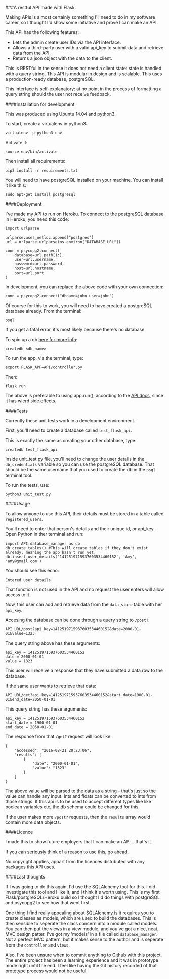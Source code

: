 ###A restful API made with Flask.

Making APIs is almost certainly something I'll need to do in my software career, so I thought I'd show some initiative and prove I can make an API.

This API has the following features:

- Lets the admin create user IDs via the API interface.
- Allows a third-party user with a valid api_key to submit data and retrieve data from the API.
- Returns a json object with the data to the client.

This is RESTful in the sense it does not need a client state: state is handled with a query string. This API is modular in design and is scalable. This uses a production-ready database, postgreSQL.

This interface is self-explanatory: at no point in the process of formatting a query string should the user not receive feedback.

####Installation for development

This was produced using Ubuntu 14.04 and python3.

To start, create a virtualenv in python3:

    virtualenv -p python3 env

Activate it:

    source env/bin/activate

Then install all requirements:

    pip3 install -r requirements.txt

You will need to have postgreSQL installed on your machine. You can install it like this:

    sudo apt-get install postgresql

####Deployment

I've made my API to run on Heroku. To connect to the postgreSQL database in Heroku, you need this code:

    import urlparse

    urlparse.uses_netloc.append("postgres")
    url = urlparse.urlparse(os.environ["DATABASE_URL"])

    conn = psycopg2.connect(
        database=url.path[1:],
        user=url.username,
        password=url.password,
        host=url.hostname,
        port=url.port
    )

In development, you can replace the above code with your own connection:

    conn = psycopg2.connect("dbname=john user=john")

Of course for this to work, you will need to have created a postgreSQL database already. From the terminal:

    psql

If you get a fatal error, it's most likely because there's no database.

To spin up a db [here for more info](http://stackoverflow.com/questions/17633422/psql-fatal-database-user-does-not-exist):

    createdb <db_name>

To run the app, via the terminal, type:

    export FLASK_APP=API/controller.py

Then:

    flask run

The above is preferable to using app.run(), according to the [API docs](http://flask.pocoo.org/docs/0.11/quickstart/#a-minimal-application), since it has wierd side effects.

####Tests

Currently these unit tests work in a development environment.

First, you'll need to create a database called ```test_flask_api```.

This is exactly the same as creating your other database, type:

    createdb test_flask_api

Inside unit_test.py file, you'll need to change the user details in the ```db_credentials``` variable so you can use the postgreSQL database. That should be the same username that you used to create the db in the ```psql``` terminal tool.

To run the tests, use:

    python3 unit_test.py

####Usage

To allow anyone to use this API, their details must be stored in a table called ```registered_users```.

You'll need to enter that person's details and their unique id, or api_key. Open Python in ther terminal and run:

    import API.database_manager as db
    db.create_tables() #This will create tables if they don't exist already, meaning the app hasn't run yet.
    db.insert_user_details('1412519715937603534460152', 'Amy', 'amy@gmail.com')

You should see this echo:

    Entered user details

That function is not used in the API and no request the user enters will allow access to it.

Now, this user can add and retrieve data from the ```data_store``` table with her ```api_key```.

Accesing the database can be done through a query string to ```/post?```:

    API_URL/post?api_key=1412519715937603534460152&date=2000-01-01&value=1323

The query string above has these arguments:

    api_key = 1412519715937603534460152
    date = 2000-01-01
    value = 1323

This user will receive a response that they have submitted a data row to the database.

If the same user wants to retrieve that data:

    API_URL/get?api_key=1412519715937603534460152&start_date=1900-01-01&end_date=2050-01-01

This query string has these arguments:

    api_key = 1412519715937603534460152
    start_date = 1900-01-01
    end_date = 2050-01-01

The response from that ```/get?``` request will look like:

    {
        "accessed": "2016-08-21 20:23:06", 
        "results": [
            {
                "date": "2000-01-01", 
                "value": "1323"
            }
        ]
    }

The above value will be parsed to the data as a string - that's just so the value can handle any input. Ints and floats can be converted to ints from those strings. If this api is to be used to accept different types like like boolean variables etc, the db schema could be changed for this.

If the user makes more ```/post?``` requests, then the ```results``` array would contain more data objects.

####Licence

I made this to show future employers that I can make an API... that's it. 

If you can seriously think of a reason to use this, go ahead. 

No copyright applies, appart from the licences distributed with any packages this API uses.

####Last thoughts

If I was going to do this again, I'd use the SQLAlchemy tool for this. I did investigate this tool and I like it, and I think it's worth using. This is my first Flask/postgreSQL/Heroku build so I thought I'd do things with postgreSQL and psycopg2 to see how that went first.

One thing I find really appealing about SQLAlchemy is it requires you to create classes as models, which are used to build the databases. This is then sensible to seperate the class concern into a module called models. You can then put the views in a view module, and you've got a nice, neat, MVC design patter. I've got my 'models' in a file called ```database_manager```. Not a perfect MVC pattern, but it makes sense to the author and is seperate from the ```controller``` and ```views```.

Also, I've been unsure when to commit anything to Github with this project. The entire project has been a learning experience and it was in prototype mode right until the end. I feel like having the Git history recorded of that prototype process would not be useful.
